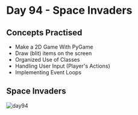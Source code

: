# Day 94 - Space Invaders
## Concepts Practised
- Make a 2D Game With PyGame
- Draw (blit) items on the screen
- Organized Use of Classes
- Handling User Input (Player's Actions)
- Implementing Event Loops
## Space Invaders
![day94](https://user-images.githubusercontent.com/98851253/173201632-b6fcf00f-53f7-4b64-aa65-c44b53800e39.gif)
